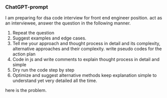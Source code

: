 ### ChatGPT-prompt

I am preparing for dsa code interview for front end engineer position.
act as an interviewee, answer the question in the following manner.

1. Repeat the question
2. Suggest examples and edge cases.
3. Tell me your approach and thought process in detail and its complexity, alternative approaches and their complexity. write pseudo codes for the action plan
4. Code in js and write comments to explain thought process in detail and simple
5. Dry run the code step by step
6. Optimize and suggest alternative methods
   keep explanation simple to understand yet very detailed all the time.

here is the problem.
